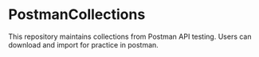 # PostmanCollections
This repository maintains collections from Postman API testing.
Users can download and import for practice in postman.
